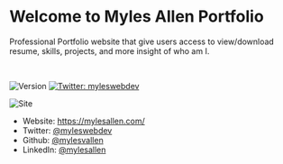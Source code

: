 # Welcome to Myles Allen Portfolio
Professional Portfolio website that give users access to view/download resume, skills, projects, and more insight of who am I.

<br/>
<p>
  <img alt="Version" src="https://img.shields.io/badge/version-1.0-blue.svg?cacheSeconds=2592000" />
  <a href="https://twitter.com/myleswebdev" target="_blank">
    <img alt="Twitter: myleswebdev" src="https://img.shields.io/twitter/follow/myleswebdev.svg?style=social" />
  </a>
</p>

![Site](https://github.com/mylesvallen/mylesvallen.github.io/blob/master/myles-allen-portfolio.png)

* Website: https://mylesallen.com/
* Twitter: [@myleswebdev](https://twitter.com/myleswebdev)
* Github: [@mylesvallen](https://github.com/mylesvallen)
* LinkedIn: [@mylesallen](https://linkedin.com/in/mylesallen)

